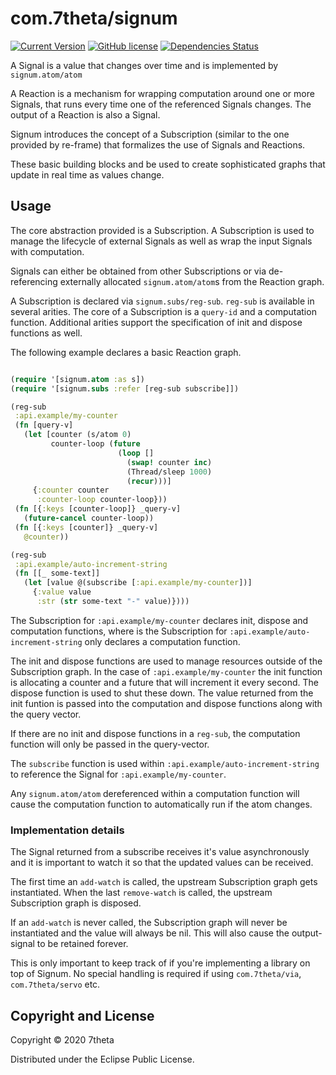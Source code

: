 # com.7theta/signum

[![Current Version](https://img.shields.io/clojars/v/com.7theta/signum.svg)](https://clojars.org/com.7theta/signum)
[![GitHub license](https://img.shields.io/github/license/7theta/signum.svg)](LICENSE)
[![Dependencies Status](https://jarkeeper.com/7theta/signum/status.svg)](https://jarkeeper.com/7theta/signum)

A Signal is a value that changes over time and is implemented by `signum.atom/atom`

A Reaction is a mechanism for wrapping computation around one or
more Signals, that runs every time one of the referenced Signals
changes. The output of a Reaction is also a Signal. 

Signum introduces the concept of a Subscription (similar to the one
provided by re-frame) that formalizes the use of Signals and Reactions.

These basic building blocks and be used to create sophisticated graphs
that update in real time as values change.

## Usage

The core abstraction provided is a Subscription. A Subscription is used
to manage the lifecycle of external Signals as well as wrap the input
Signals with computation.

Signals can either be obtained from other Subscriptions or via
de-referencing externally allocated `signum.atom/atom`s from the
Reaction graph. 

A Subscription is declared via `signum.subs/reg-sub`. `reg-sub` is
available in several arities. The core of a Subscription is a
`query-id` and a computation function. Additional arities support the
specification of init and dispose functions as well.

The following example declares a basic Reaction graph.

```clojure

(require '[signum.atom :as s])
(require '[signum.subs :refer [reg-sub subscribe]])

(reg-sub
 :api.example/my-counter
 (fn [query-v]
   (let [counter (s/atom 0)
         counter-loop (future
                        (loop []
                          (swap! counter inc)
                          (Thread/sleep 1000)
                          (recur)))]
     {:counter counter
      :counter-loop counter-loop}))
 (fn [{:keys [counter-loop]} _query-v]
   (future-cancel counter-loop))
 (fn [{:keys [counter]} _query-v]
   @counter))

(reg-sub
 :api.example/auto-increment-string
 (fn [[_ some-text]]
   (let [value @(subscribe [:api.example/my-counter])]
     {:value value
      :str (str some-text "-" value)})))
```

The Subscription for `:api.example/my-counter` declares init, dispose
and computation functions, where is the Subscription for
`:api.example/auto-increment-string` only declares a computation
function.

The init and dispose functions are used to manage resources outside of
the Subscription graph. In the case of `:api.example/my-counter` the
init function is allocating a counter and a future that will increment
it every second. The dispose function is used to shut these down. The
value returned from the init funtion is passed into the computation
and dispose functions along with the query vector. 

If there are no init and dispose functions in a `reg-sub`, the
computation function will only be passed in the query-vector.

The `subscribe` function is used within
`:api.example/auto-increment-string` to reference the Signal for
`:api.example/my-counter`.

Any `signum.atom/atom` dereferenced within a computation function will
cause the computation function to automatically run if the atom changes.

### Implementation details

The Signal returned from a subscribe receives it's value
asynchronously and it is important to watch it so that the updated
values can be received. 

The first time an `add-watch` is called, the upstream Subscription
graph gets instantiated. When the last `remove-watch` is called, the
upstream Subscription graph is disposed.

If an `add-watch` is never called, the Subscription graph will never
be instantiated and the value will always be nil. This will also cause
the output-signal to be retained forever.

This is only important to keep track of if you're implementing a
library on top of Signum. No special handling is required if using
`com.7theta/via`, `com.7theta/servo` etc.

## Copyright and License

Copyright © 2020 7theta

Distributed under the Eclipse Public License.


